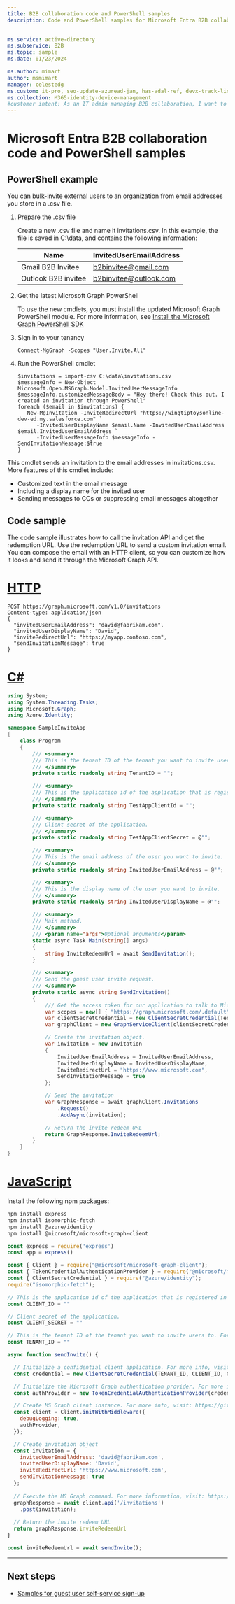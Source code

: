 ```yaml
---
title: B2B collaboration code and PowerShell samples
description: Code and PowerShell samples for Microsoft Entra B2B collaboration

 
ms.service: active-directory
ms.subservice: B2B
ms.topic: sample
ms.date: 01/23/2024

ms.author: mimart
author: msmimart
manager: celestedg
ms.custom: it-pro, seo-update-azuread-jan, has-adal-ref, devx-track-linux, has-azure-ad-ps-ref, azure-ad-ref-level-one-done
ms.collection: M365-identity-device-management
#customer intent: As an IT admin managing B2B collaboration, I want to bulk-invite external users to my organization by using PowerShell or by uploading a .csv file to the admin center or portal, so that I can streamline the onboarding process and save time.
---
```


# Microsoft Entra B2B collaboration code and PowerShell samples

## PowerShell example

You can bulk-invite external users to an organization from email addresses you store in a .csv file.

1. Prepare the .csv file

   Create a new .csv file and name it invitations.csv. In this example, the file is saved in C:\data, and contains the following information:

   Name                  |  InvitedUserEmailAddress
   --------------------- | --------------------------
   Gmail B2B Invitee     | b2binvitee@gmail.com
   Outlook B2B invitee   | b2binvitee@outlook.com

2. Get the latest Microsoft Graph PowerShell

   To use the new cmdlets, you must install the updated Microsoft Graph PowerShell module. For more information, see [Install the Microsoft Graph PowerShell SDK](/powershell/microsoftgraph/installation)

3. Sign in to your tenancy

    ```azurepowershell-interactive
    Connect-MgGraph -Scopes "User.Invite.All"
    ```

4. Run the PowerShell cmdlet

   ```azurepowershell-interactive
   $invitations = import-csv C:\data\invitations.csv
   $messageInfo = New-Object Microsoft.Open.MSGraph.Model.InvitedUserMessageInfo
   $messageInfo.customizedMessageBody = "Hey there! Check this out. I created an invitation through PowerShell"
   foreach ($email in $invitations) {
      New-MgInvitation -InviteRedirectUrl "https://wingtiptoysonline-dev-ed.my.salesforce.com" `
         -InvitedUserDisplayName $email.Name -InvitedUserEmailAddress $email.InvitedUserEmailAddress `
         -InvitedUserMessageInfo $messageInfo -SendInvitationMessage:$true
   }
   ```

This cmdlet sends an invitation to the email addresses in invitations.csv. More features of this cmdlet include:

- Customized text in the email message
- Including a display name for the invited user
- Sending messages to CCs or suppressing email messages altogether

## Code sample

The code sample illustrates how to call the invitation API and get the redemption URL. Use the redemption URL to send a custom invitation email. You can compose the email with an HTTP client, so you can customize how it looks and send it through the Microsoft Graph API.


# [HTTP](#tab/http)

```http
POST https://graph.microsoft.com/v1.0/invitations
Content-type: application/json
{
  "invitedUserEmailAddress": "david@fabrikam.com",
  "invitedUserDisplayName": "David",
  "inviteRedirectUrl": "https://myapp.contoso.com",
  "sendInvitationMessage": true
}
```

# [C#](#tab/csharp)

```csharp
using System;
using System.Threading.Tasks;
using Microsoft.Graph;
using Azure.Identity;

namespace SampleInviteApp
{
    class Program
    {
        /// <summary>
        /// This is the tenant ID of the tenant you want to invite users to.
        /// </summary>
        private static readonly string TenantID = "";

        /// <summary>
        /// This is the application id of the application that is registered in the above tenant.
        /// </summary>
        private static readonly string TestAppClientId = "";

        /// <summary>
        /// Client secret of the application.
        /// </summary>
        private static readonly string TestAppClientSecret = @"";

        /// <summary>
        /// This is the email address of the user you want to invite.
        /// </summary>
        private static readonly string InvitedUserEmailAddress = @"";

        /// <summary>
        /// This is the display name of the user you want to invite.
        /// </summary>
        private static readonly string InvitedUserDisplayName = @"";

        /// <summary>
        /// Main method.
        /// </summary>
        /// <param name="args">Optional arguments</param>
        static async Task Main(string[] args)
        {
            string InviteRedeemUrl = await SendInvitation();
        }

        /// <summary>
        /// Send the guest user invite request.
        /// </summary>
        private static async string SendInvitation()
        {
            /// Get the access token for our application to talk to Microsoft Graph.
            var scopes = new[] { "https://graph.microsoft.com/.default" };
            var clientSecretCredential = new ClientSecretCredential(TenantID, TestAppClientId, TestAppClientSecret);
            var graphClient = new GraphServiceClient(clientSecretCredential, scopes);

            // Create the invitation object.
            var invitation = new Invitation
            {
                InvitedUserEmailAddress = InvitedUserEmailAddress,
                InvitedUserDisplayName = InvitedUserDisplayName,
                InviteRedirectUrl = "https://www.microsoft.com",
                SendInvitationMessage = true
            };

            // Send the invitation 
            var GraphResponse = await graphClient.Invitations
                .Request()
                .AddAsync(invitation);

            // Return the invite redeem URL
            return GraphResponse.InviteRedeemUrl;
        }
    }
}
```

# [JavaScript](#tab/javascript)

Install the following npm packages:

```bash
npm install express
npm install isomorphic-fetch
npm install @azure/identity
npm install @microsoft/microsoft-graph-client
```

```javascript
const express = require('express')
const app = express()

const { Client } = require("@microsoft/microsoft-graph-client");
const { TokenCredentialAuthenticationProvider } = require("@microsoft/microsoft-graph-client/authProviders/azureTokenCredentials");
const { ClientSecretCredential } = require("@azure/identity");
require("isomorphic-fetch");

// This is the application id of the application that is registered in the above tenant.
const CLIENT_ID = ""

// Client secret of the application.
const CLIENT_SECRET = ""

// This is the tenant ID of the tenant you want to invite users to. For example fabrikam.onmicrosoft.com
const TENANT_ID = ""

async function sendInvite() {

  // Initialize a confidential client application. For more info, visit: https://github.com/Azure/azure-sdk-for-js/blob/main/sdk/identity/identity/samples/AzureIdentityExamples.md#authenticating-a-service-principal-with-a-client-secret
  const credential = new ClientSecretCredential(TENANT_ID, CLIENT_ID, CLIENT_SECRET);

  // Initialize the Microsoft Graph authentication provider. For more info, visit: https://learn.microsoft.com/graph/sdks/choose-authentication-providers?tabs=Javascript#using--for-server-side-applications
  const authProvider = new TokenCredentialAuthenticationProvider(credential, { scopes: ['https://graph.microsoft.com/.default'] });

  // Create MS Graph client instance. For more info, visit: https://github.com/microsoftgraph/msgraph-sdk-javascript/blob/dev/docs/CreatingClientInstance.md
  const client = Client.initWithMiddleware({
    debugLogging: true,
    authProvider,
  });

  // Create invitation object
  const invitation = {
    invitedUserEmailAddress: 'david@fabrikam.com',
    invitedUserDisplayName: 'David',
    inviteRedirectUrl: 'https://www.microsoft.com',
    sendInvitationMessage: true
  };
  
  // Execute the MS Graph command. For more information, visit: https://learn.microsoft.com/graph/api/invitation-post
  graphResponse = await client.api('/invitations')
    .post(invitation);
  
  // Return the invite redeem URL
  return graphResponse.inviteRedeemUrl
}

const inviteRedeemUrl = await sendInvite();

```

---

## Next steps

- [Samples for guest user self-service sign-up](code-samples-self-service-sign-up.md)

